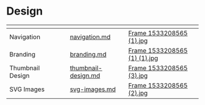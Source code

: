 # Design

<table data-view="cards"><thead><tr><th></th><th></th><th></th><th data-hidden data-card-target data-type="content-ref"></th><th data-hidden data-card-cover data-type="files"></th></tr></thead><tbody><tr><td>Navigation</td><td></td><td></td><td><a href="navigation.md">navigation.md</a></td><td><a href="../../.gitbook/assets/Frame 1533208565 (1).jpg">Frame 1533208565 (1).jpg</a></td></tr><tr><td>Branding </td><td></td><td></td><td><a href="branding.md">branding.md</a></td><td><a href="../../.gitbook/assets/Frame 1533208565 (1) (1).jpg">Frame 1533208565 (1) (1).jpg</a></td></tr><tr><td>Thumbnail Design</td><td></td><td></td><td><a href="thumbnail-design.md">thumbnail-design.md</a></td><td><a href="../../.gitbook/assets/Frame 1533208565 (3).jpg">Frame 1533208565 (3).jpg</a></td></tr><tr><td>SVG Images</td><td></td><td></td><td><a href="svg-images.md">svg-images.md</a></td><td><a href="../../.gitbook/assets/Frame 1533208565 (2).jpg">Frame 1533208565 (2).jpg</a></td></tr></tbody></table>
